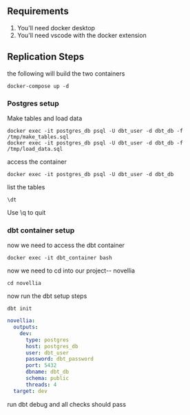 ## Requirements

1. You'll need docker desktop
2. You'll need vscode with the docker extension

## Replication Steps

the following will build the two containers

```
docker-compose up -d
```

### Postgres setup

Make tables and load data

```
docker exec -it postgres_db psql -U dbt_user -d dbt_db -f /tmp/make_tables.sql
docker exec -it postgres_db psql -U dbt_user -d dbt_db -f /tmp/load_data.sql
```

access the container

```
docker exec -it postgres_db psql -U dbt_user -d dbt_db
```

list the tables

```
\dt
```

Use \q to quit

### dbt container setup

now we need to access the dbt container

```
docker exec -it dbt_container bash
```

now we need to cd into our project-- novellia

```
cd novellia
```

now run the dbt setup steps

```
dbt init
```

```yml
novellia:
  outputs:
    dev:
      type: postgres
      host: postgres_db
      user: dbt_user
      password: dbt_password
      port: 5432
      dbname: dbt_db
      schema: public
      threads: 4
  target: dev
```

run dbt debug and all checks should pass
